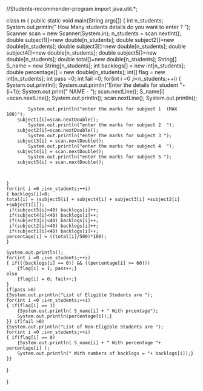 //Students-recommender-program
import java.util.*;

class m
{
 public static void main(String args[])
  {
int n_students;
System.out.println(" How Many students details do you want to enter ? ");
	Scanner scan = new Scanner(System.in);
	n_students = scan.nextInt();
	double subject1[]=new double[n_students];
	double subject2[]=new double[n_students];
	double subject3[]=new double[n_students];
	double subject4[]=new double[n_students];
	double subject5[]=new double[n_students];
	double total[]=new double[n_students];
	String[] S_name = new String[n_students];
	int backlogs[] =  new int[n_students];
	double percentage[] = new double[n_students];
	int[] flag = new int[n_students];
	int pass =0;
	int fail =0;
	for(int i =0 ;i<n_students;++i)
	{
	System.out.println();
	System.out.println("Enter the details for student "+(i+1));
	System.out.print(" NAME - ");
	scan.nextLine();
	S_name[i] =scan.nextLine();
	System.out.println();
	scan.nextLine();
	System.out.println();

			System.out.println("enter the marks for subject 1  (MAX 100)");
		subject1[i]=scan.nextDouble();
			System.out.println("enter the marks for subject 2  ");
		subject2[i]=scan.nextDouble();
			System.out.println("enter the marks for subject 3 ");
		subject3[i] = scan.nextDouble();
			System.out.println("enter the marks for subject 4  ");
		subject4[i] = scan.nextDouble();
			System.out.println("enter the marks for subject 5 ");
		subject5[i] = scan.nextDouble();
	

	
	}
	for(int i =0 ;i<n_students;++i)
	{ backlogs[i]=0;
    total[i] = (subject5[i] + subject4[i] + subject3[i] +subject2[i] +subject1[i]);
     if(subject5[i]<40) backlogs[i]++;
     if(subject4[i]<40) backlogs[i]++;
     if(subject3[i]<40) backlogs[i]++;
     if(subject2[i]<40) backlogs[i]++;
     if(subject1[i]<40) backlogs[i]++;
	percentage[i] = ((total[i]/500)*100);
	}

	System.out.println();
	for(int i =0 ;i<n_students;++i)
	{ if(((backlogs[i] == 0)) && ((percentage[i] >= 60)))
		{flag[i] = 1; pass++;}
	else
		{flag[i] = 0; fail++;}
	}
	if(pass >0)
	{System.out.println("List of Eligible Students are ");
	for(int i =0 ;i<n_students;++i)
	{ if(flag[i] == 1)
		{System.out.println( S_name[i] + " With prcentage");
		System.out.println(percentage[i]);}
	}} if(fail >0)
	{System.out.println("List of Non-Eligible Students are ");
	for(int i =0 ;i<n_students;++i)
	{ if(flag[i] == 0)
		{System.out.println( S_name[i] + " With percentage "+ percentage[i] );
		System.out.println(" With numbers of backlogs = "+ backlogs[i]);}
	}}
		
 }
 
 }
